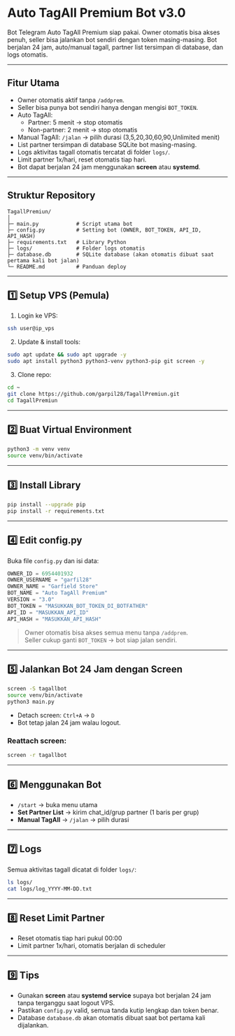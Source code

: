 # Auto TagAll Premium Bot v3.0

Bot Telegram Auto TagAll Premium siap pakai. Owner otomatis bisa akses penuh, seller bisa jalankan bot sendiri dengan token masing-masing. Bot berjalan 24 jam, auto/manual tagall, partner list tersimpan di database, dan logs otomatis.

---

## **Fitur Utama**
- Owner otomatis aktif tanpa `/addprem`.
- Seller bisa punya bot sendiri hanya dengan mengisi `BOT_TOKEN`.
- Auto TagAll:
  - Partner: 5 menit → stop otomatis
  - Non-partner: 2 menit → stop otomatis
- Manual TagAll: `/jalan` → pilih durasi (3,5,20,30,60,90,Unlimited menit)
- List partner tersimpan di database SQLite bot masing-masing.
- Logs aktivitas tagall otomatis tercatat di folder `logs/`.
- Limit partner 1x/hari, reset otomatis tiap hari.
- Bot dapat berjalan 24 jam menggunakan **screen** atau **systemd**.

---

## **Struktur Repository**
```
TagallPremiun/
│
├─ main.py            # Script utama bot
├─ config.py          # Setting bot (OWNER, BOT_TOKEN, API_ID, API_HASH)
├─ requirements.txt   # Library Python
├─ logs/              # Folder logs otomatis
├─ database.db        # SQLite database (akan otomatis dibuat saat pertama kali bot jalan)
└─ README.md          # Panduan deploy
```

---

## **1️⃣ Setup VPS (Pemula)**
1. Login ke VPS:
```bash
ssh user@ip_vps
```
2. Update & install tools:
```bash
sudo apt update && sudo apt upgrade -y
sudo apt install python3 python3-venv python3-pip git screen -y
```
3. Clone repo:
```bash
cd ~
git clone https://github.com/garpil28/TagallPremiun.git
cd TagallPremiun
```

---

## **2️⃣ Buat Virtual Environment**
```bash
python3 -m venv venv
source venv/bin/activate
```

---

## **3️⃣ Install Library**
```bash
pip install --upgrade pip
pip install -r requirements.txt
```

---

## **4️⃣ Edit config.py**
Buka file `config.py` dan isi data:
```python
OWNER_ID = 6954401932
OWNER_USERNAME = "garfil28"
OWNER_NAME = "Garfield Store"
BOT_NAME = "Auto TagAll Premium"
VERSION = "3.0"
BOT_TOKEN = "MASUKKAN_BOT_TOKEN_DI_BOTFATHER"
API_ID = "MASUKKAN_API_ID"
API_HASH = "MASUKKAN_API_HASH"
```
> Owner otomatis bisa akses semua menu tanpa `/addprem`.  
> Seller cukup ganti `BOT_TOKEN` → bot siap jalan sendiri.

---

## **5️⃣ Jalankan Bot 24 Jam dengan Screen**
```bash
screen -S tagallbot
source venv/bin/activate
python3 main.py
```
- Detach screen: `Ctrl+A` → `D`  
- Bot tetap jalan 24 jam walau logout.

### Reattach screen:
```bash
screen -r tagallbot
```

---

## **6️⃣ Menggunakan Bot**
- `/start` → buka menu utama  
- **Set Partner List** → kirim chat_id/grup partner (1 baris per grup)  
- **Manual TagAll** → `/jalan` → pilih durasi

---

## **7️⃣ Logs**
Semua aktivitas tagall dicatat di folder `logs/`:
```bash
ls logs/
cat logs/log_YYYY-MM-DD.txt
```

---

## **8️⃣ Reset Limit Partner**
- Reset otomatis tiap hari pukul 00:00  
- Limit partner 1x/hari, otomatis berjalan di scheduler

---

## **9️⃣ Tips**
- Gunakan **screen** atau **systemd service** supaya bot berjalan 24 jam tanpa terganggu saat logout VPS.
- Pastikan `config.py` valid, semua tanda kutip lengkap dan token benar.
- Database `database.db` akan otomatis dibuat saat bot pertama kali dijalankan.
